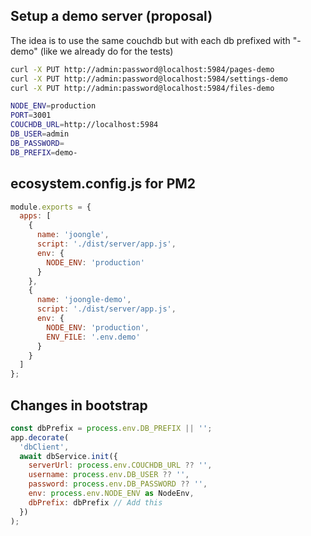 ## Setup a demo server (proposal)

The idea is to use the same couchdb but with each db prefixed with "-demo" (like we already do for the tests)

```sh
curl -X PUT http://admin:password@localhost:5984/pages-demo
curl -X PUT http://admin:password@localhost:5984/settings-demo
curl -X PUT http://admin:password@localhost:5984/files-demo
```

```sh
NODE_ENV=production
PORT=3001
COUCHDB_URL=http://localhost:5984
DB_USER=admin
DB_PASSWORD=
DB_PREFIX=demo-
```

## ecosystem.config.js for PM2

```js
module.exports = {
  apps: [
    {
      name: 'joongle',
      script: './dist/server/app.js',
      env: {
        NODE_ENV: 'production'
      }
    },
    {
      name: 'joongle-demo',
      script: './dist/server/app.js',
      env: {
        NODE_ENV: 'production',
        ENV_FILE: '.env.demo'
      }
    }
  ]
};
```

## Changes in bootstrap

```js
const dbPrefix = process.env.DB_PREFIX || '';
app.decorate(
  'dbClient',
  await dbService.init({
    serverUrl: process.env.COUCHDB_URL ?? '',
    username: process.env.DB_USER ?? '',
    password: process.env.DB_PASSWORD ?? '',
    env: process.env.NODE_ENV as NodeEnv,
    dbPrefix: dbPrefix // Add this
  })
);
```
